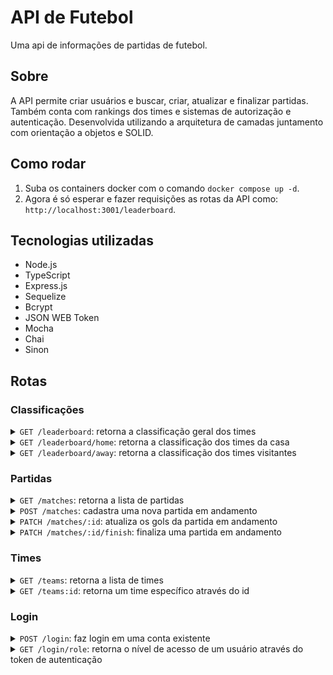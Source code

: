 # API de Futebol

Uma api de informações de partidas de futebol.

## Sobre

A API permite criar usuários e buscar, criar, atualizar e finalizar partidas. Também conta com rankings dos times e sistemas de autorização e autenticação. Desenvolvida utilizando a arquitetura de camadas juntamento com orientação a objetos e SOLID.

## Como rodar

1. Suba os containers docker com o comando ```docker compose up -d```.
2. Agora é só esperar e fazer requisições as rotas da API como: ```http://localhost:3001/leaderboard```.

## Tecnologias utilizadas
- Node.js
- TypeScript
- Express.js
- Sequelize
- Bcrypt
- JSON WEB Token
- Mocha
- Chai
- Sinon

## Rotas

### Classificações

<details>
  <summary><code>GET /leaderboard</code>: retorna a classificação geral dos times</summary>
</details>

<details>
  <summary><code>GET /leaderboard/home</code>: retorna a classificação dos times da casa</summary>
</details>

<details>
  <summary><code>GET /leaderboard/away</code>: retorna a classificação dos times visitantes</summary>
</details>

### Partidas

<details>
  <summary><code>GET /matches</code>: retorna a lista de partidas</summary>
</details>

<details>
  <summary><code>POST /matches</code>: cadastra uma nova partida em andamento</summary>
  <br>
  <span>Exemplo de body da requisição:</span>
  
  <pre><code>
    {
      "homeTeamId": 16,
      "awayTeamId": 8,
      "homeTeamGoals": 1,
      "awayTeamGoals": 2,
    }
  </code></pre>

  <span>Exemplo de resposta:</span>
  <pre><code>
    {
      "id": 1,
      "homeTeamId": 16,
      "homeTeamGoals": 1,
      "awayTeamId": 8,
      "awayTeamGoals": 2,
      "inProgress": true,
    }
  </code></pre>
</details>

<details>
  <summary><code>PATCH /matches/:id</code>: atualiza os gols da partida em andamento</summary>
</details>

<details>
  <summary><code>PATCH /matches/:id/finish</code>: finaliza uma partida em andamento</summary>
</details>

### Times

<details>
  <summary><code>GET /teams</code>: retorna a lista de times</summary>
</details>

<details>
  <summary><code>GET /teams:id</code>: retorna um time específico através do id</summary>
</details>

### Login

<details>
  <summary><code>POST /login</code>: faz login em uma conta existente</summary>
</details>

<details>
  <summary><code>GET /login/role</code>: retorna o nível de acesso de um usuário através do token de autenticação</summary>
</details>
